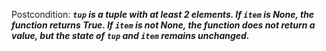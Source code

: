Postcondition: ***`tup` is a tuple with at least 2 elements. If `item` is None, the function returns True. If `item` is not None, the function does not return a value, but the state of `tup` and `item` remains unchanged.***